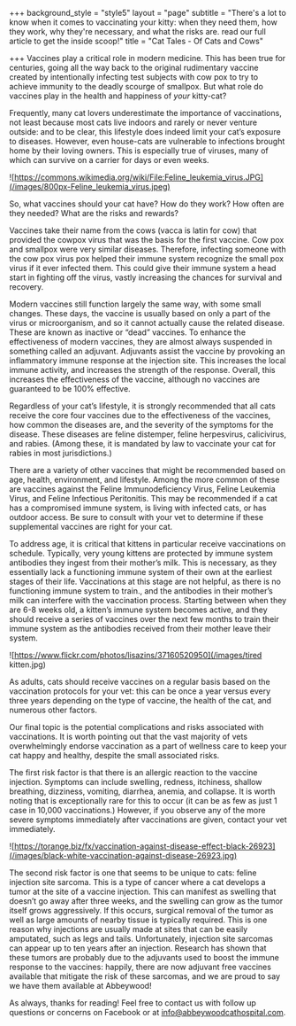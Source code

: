 +++
background_style = "style5"
layout = "page"
subtitle = "There's a lot to know when it comes to vaccinating your kitty: when they need them, how they work, why they're necessary, and what the risks are.  read our full article to get the inside scoop!"
title = "Cat Tales - Of Cats and Cows"

+++
Vaccines play a critical role in modern medicine. This has been true for centuries, going all the way back to the original rudimentary vaccine created by intentionally infecting test subjects with cow pox to try to achieve immunity to the deadly scourge of smallpox. But what role do vaccines play in the health and happiness of _your_ kitty-cat?

Frequently, many cat lovers underestimate the importance of vaccinations, not least because most cats live indoors and rarely or never venture outside: and to be clear, this lifestyle does indeed limit your cat’s exposure to diseases. However, even house-cats are vulnerable to infections brought home by their loving owners. This is especially true of viruses, many of which can survive on a carrier for days or even weeks.

![https://commons.wikimedia.org/wiki/File:Feline_leukemia_virus.JPG](/images/800px-Feline_leukemia_virus.jpeg)

So, what vaccines should your cat have? How do they work? How often are they needed? What are the risks and rewards?

Vaccines take their name from the cows (vacca is latin for cow) that provided the cowpox virus that was the basis for the first vaccine. Cow pox and smallpox were very similar diseases. Therefore, infecting someone with the cow pox virus pox helped their immune system recognize the small pox virus if it ever infected them. This could give their immune system a head start in fighting off the virus, vastly increasing the chances for survival and recovery.

Modern vaccines still function largely the same way, with some small changes. These days, the vaccine is usually based on only a part of the virus or microorganism, and so it cannot actually cause the related disease. These are known as inactive or “dead” vaccines. To enhance the effectiveness of modern vaccines, they are almost always suspended in something called an adjuvant. Adjuvants assist the vaccine by provoking an inflammatory immune response at the injection site. This increases the local immune activity, and increases the strength of the response. Overall, this increases the effectiveness of the vaccine, although no vaccines are guaranteed to be 100% effective.

Regardless of your cat’s lifestyle, it is strongly recommended that all cats receive the core four vaccines due to the effectiveness of the vaccines, how common the diseases are, and the severity of the symptoms for the disease. These diseases are feline distemper, feline herpesvirus, calicivirus, and rabies. (Among these, it is mandated by law to vaccinate your cat for rabies in most jurisdictions.)

There are a variety of other vaccines that might be recommended based on age, health, environment, and lifestyle. Among the more common of these are vaccines against the Feline Immunodeficiency Virus, Feline Leukemia Virus, and Feline Infectious Peritonitis. This may be recommended if a cat has a compromised immune system, is living with infected cats, or has outdoor access. Be sure to consult with your vet to determine if these supplemental vaccines are right for your cat.

To address age, it is critical that kittens in particular receive vaccinations on schedule. Typically, very young kittens are protected by immune system antibodies they ingest from their mother’s milk. This is necessary, as they essentially lack a functioning immune system of their own at the earliest stages of their life. Vaccinations at this stage are not helpful, as there is no functioning immune system to train., and the antibodies in their mother’s milk can interfere with the vaccination process. Starting between when they are 6-8 weeks old, a kitten’s immune system becomes active, and they should receive a series of vaccines over the next few months to train their immune system as the antibodies received from their mother leave their system.

![https://www.flickr.com/photos/lisazins/37160520950](/images/tired kitten.jpg)

As adults, cats should receive vaccines on a regular basis based on the vaccination protocols for your vet: this can be once a year versus every three years depending on the type of vaccine, the health of the cat, and numerous other factors.

Our final topic is the potential complications and risks associated with vaccinations. It is worth pointing out that the vast majority of vets overwhelmingly endorse vaccination as a part of wellness care to keep your cat happy and healthy, despite the small associated risks.

The first risk factor is that there is an allergic reaction to the vaccine injection. Symptoms can include swelling, redness, itchiness, shallow breathing, dizziness, vomiting, diarrhea, anemia, and collapse. It is worth noting that is exceptionally rare for this to occur (it can be as few as just 1 case in 10,000 vaccinations.) However, if you observe any of the more severe symptoms immediately after vaccinations are given, contact your vet immediately.

![https://torange.biz/fx/vaccination-against-disease-effect-black-26923](/images/black-white-vaccination-against-disease-26923.jpg)

The second risk factor is one that seems to be unique to cats: feline injection site sarcoma. This is a type of cancer where a cat develops a tumor at the site of a vaccine injection. This can manifest as swelling that doesn’t go away after three weeks, and the swelling can grow as the tumor itself grows aggressively. If this occurs, surgical removal of the tumor as well as large amounts of nearby tissue is typically required. This is one reason why injections are usually made at sites that can be easily amputated, such as legs and tails. Unfortunately, injection site sarcomas can appear up to ten years after an injection. Research has shown that these tumors are probably due to the adjuvants used to boost the immune response to the vaccines: happily, there are now adjuvant free vaccines available that mitigate the risk of these sarcomas, and we are proud to say we have them available at Abbeywood!

As always, thanks for reading! Feel free to contact us with follow up questions or concerns on Facebook or at info@abbeywoodcathospital.com.